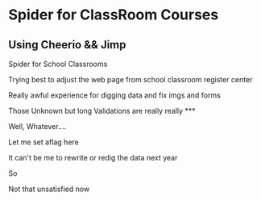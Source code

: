 # Spider for ClassRoom Courses

## Using Cheerio && Jimp

Spider for School Classrooms

Trying best to adjust the web page from school classroom register center 

Really awful experience for digging data and fix imgs and forms 

Those Unknown but long Validations are really really *** 

Well, Whatever....

Let me set aflag here 

It can't be me to rewrite or redig the data next year 

So 

Not that unsatisfied now
